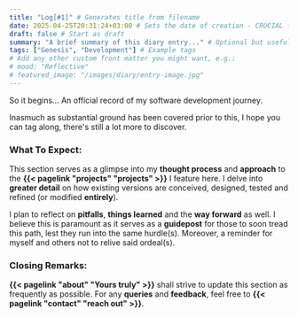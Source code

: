```yaml
---
title: "Log[#1]" # Generates title from filename
date: 2025-04-25T20:31:24+03:00 # Sets the date of creation - CRUCIAL for timeline
draft: false # Start as draft
summary: "A brief summary of this diary entry..." # Optional but useful for list views
tags: ["Genesis", "Development"] # Example tags
# Add any other custom front matter you might want, e.g.:
# mood: "Reflective"
# featured_image: "/images/diary/entry-image.jpg"
---
```


So it begins... An official record of my software development journey. 

<!-- Optional: Use Hugo's summary divider -->
<!--more-->

Inasmuch as substantial ground has been covered prior to this, I hope you can tag along, there's still a lot more to discover.

### What To Expect:

This section serves as a glimpse into my **thought process** and **approach** to the **{{< pagelink "projects" "projects" >}}** I feature here. I delve into **greater detail** on how existing versions are conceived, designed, tested and refined (or modified **entirely**).

I plan to reflect on **pitfalls**, **things learned** and the **way forward** as well. I believe this is paramount as it serves as a **guidepost** for those to soon tread this path, lest they run into the same hurdle(s). Moreover, a reminder for myself and others not to relive said ordeal(s).

### Closing Remarks:

**{{< pagelink "about" "Yours truly" >}}** shall strive to update this section as frequently as possible. For any **queries** and **feedback**, feel free to **{{< pagelink "contact" "reach out" >}}**. 